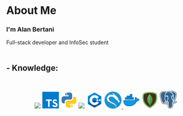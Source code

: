 <link rel="stylesheet" type="text/css" href="style.css" />

<h1>About Me</h1>
<h3>I'm Alan Bertani</h3>
Full-stack developer and InfoSec student
<br/><br/>
<h2>- Knowledge:</h2> <br/>
<ul align="center">
  <a href="https://nodejs.org/en/"><img src="https://i.ibb.co/vVxmyN2/node.png" width="45"/></a>
  <a href="https://www.typescriptlang.org/"><img src="imgs/typescript.png" width="45" /></a>
  <a href="https://www.python.org/"><img src="imgs/python.png" width="45"></a>
  <a href="https://pt-br.reactjs.org/"><img src="https://i.ibb.co/4RHMmLQ/react.png" width="45"/></a>
  <a href="https://www.cplusplus.com/"><img src="imgs/c-plus-plus-logo.png" width="45"/></a>
  <a href="https://www.kali.org/"><img src="imgs/os_kali.png" width="45"/> </a>
  <a href="https://www.docker.com/"><img src="imgs/97_Docker-512.png" width="45"/></a>
  <a href="https://www.mongodb.com/"><img src="imgs/mongodb.png" width="45"></a>
  <a href="https://www.postgresql.org/"><img src="imgs/postgres.png" width="45"></a>
</ul>
